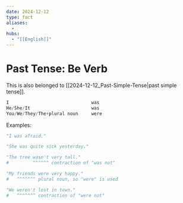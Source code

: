 ```yaml
---
date: 2024-12-12
type: fact
aliases:
  -
hubs:
  - "[[English]]"
---
```


# Past Tense: Be Verb

This is also belonged to [[2024-12-12_Past-Simple-Tense|past simple tense]].

```py
I                               was
He/She/It                       was
You/We/They/The+plural noun     were

```

Examples:
```py
"I was afraid."

"She was quite sick yesterday."

"The tree wasn't very tall."
#         ^^^^^^ contraction of "was not"

"My friends were very happy."
#   ^^^^^^^ plural noun, so "were" is used

"We weren't lost in town."
#   ^^^^^^^ contraction of "were not"

```

